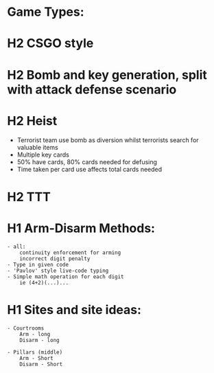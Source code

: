 # <h1> Game Types:

# H2 CSGO style

# H2 Bomb and key generation, split with attack defense scenario

# H2 Heist

* Terrorist team use bomb as diversion whilst terrorists search for valuable items
* Multiple key cards
* 50% have cards, 80% cards needed for defusing
* Time taken per card use affects total cards needed

# H2 TTT
    
# H1 Arm-Disarm Methods:
    - all:
        continuity enforcement for arming
        incorrect digit penalty
    - Type in given code
    - 'Pavlov' style live-code typing
    - Simple math operation for each digit 
        ie (4+2)(...)...

# H1 Sites and site ideas:
    - Courtrooms
        Arm - long
        Disarm - long

    - Pillars (middle)
        Arm - Short
        Disarm - Short
